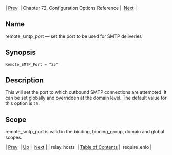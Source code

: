 | [Prev](conf.ref.relay_hosts)  | Chapter 72. Configuration Options Reference |  [Next](conf.ref.require_ehlo) |

<a name="conf.ref.remote_smtp_port"></a>
## Name

remote_smtp_port — set the port to be used for SMTP deliveries

## Synopsis

`Remote_SMTP_Port = "25"`

<a name="idp25986400"></a>
## Description

This will set the port to which outbound SMTP connections are attempted. It can be set globally and overridden at the domain level. The default value for this option is `25`.

<a name="idp25988816"></a>
## Scope

remote_smtp_port is valid in the binding, binding_group, domain and global scopes.

| [Prev](conf.ref.relay_hosts)  | [Up](config.options.ref) |  [Next](conf.ref.require_ehlo) |
| relay_hosts  | [Table of Contents](index) |  require_ehlo |


